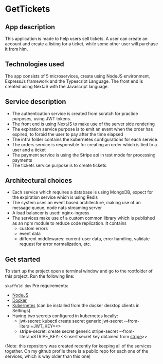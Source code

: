 # GetTickets

## App description
This application is made to help users sell tickets. A user can create an account and create a listing for a ticket, while some other user will purchase it from him.


## Technologies used
The app consists of 5 microservices, create using NodeJS environment, ExpressJs framework and the Typescript Language. The front end is created using NextJS with the Javascript language.


## Service description
* The authentication service is created from scratch for practice purposes, using JWT tokens.
* The front end is using NextJS to make use of the server side rendering
* The expiration service purpose is to emit an event when the order has expired, to forbid the user to pay after the time elapsed
* The infra folder contains the kubernetes configurations for each service.
* The orders service is responsible for creating an order which is tied to a user and a ticket
* The payment service is using the Stripe api in test mode for processing payments
* The tickets service purpose is to create tickets.


## Architectural choices
* Each service which requires a database is using MongoDB, expect for the expiration service which is using Redis
* The system uses an event based architecture, making use of an message queue, node nats streaming server
* A load balancer is used: nginx-ingress
* The services make use of a custom common library which is published as an npm module to reduce code replication. It contains
    * custom errors
    * event data
    * different middlewares: current-user data, error handling, validate request for error normalization, etc.


## Get started
To start up the project open a terminal window and go to the rootfolder of this project. Run the following line:

`skaffold dev`
Pre requirements:
* [NodeJS](https://nodejs.org/en)
* [Docker](https://www.docker.com/)
* [Kubernetes](https://kubernetes.io/) (can be installed from the docker desktop clients in Settings)
* Having two secrets configured in kubernetes locally:
   * jwt-secret: kubectl create secret generic jwt-secret --from-literal=JWT_KEY=<<insert any string>>
   * stripe-secret: create secret generic stripe-secret --from-literal=STRIPE_KEY=<<insert secret key obtained from [stripe](https://dashboard.stripe.com/test/apikeys)>>


(Note: this repository was created recently for keeping all of the services together. On my github profile there is a public repo for each one of the services, which is way older than this one)


